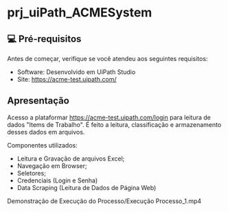 # prj_uiPath_ACMESystem


<!---Esses são exemplos. Veja https://shields.io para outras pessoas ou para personalizar este conjunto de escudos. Você pode querer incluir dependências, status do projeto e informações de licença aqui

![GitHub repo size](https://img.shields.io/github/repo-size/fellipeafonseca/README-template?style=for-the-badge)
![GitHub language count](https://img.shields.io/github/languages/count/fellipeafonseca/README-template?style=for-the-badge)
![GitHub forks](https://img.shields.io/github/forks/fellipeafonseca/README-template?style=for-the-badge)
![Bitbucket open issues](https://img.shields.io/bitbucket/issues/fellipeafonseca/README-template?style=for-the-badge)
![Bitbucket open pull requests](https://img.shields.io/bitbucket/pr-raw/fellipeafonseca/README-template?style=for-the-badge)--->



## 💻 Pré-requisitos

Antes de começar, verifique se você atendeu aos seguintes requisitos:
<!---Estes são apenas requisitos de exemplo. Adicionar, duplicar ou remover conforme necessário--->

* Software: Desenvolvido em UiPath Studio
* Site: https://acme-test.uipath.com/

## Apresentação

Acesso a plataformar https://acme-test.uipath.com/login para leitura de dados "Items de Trabalho". É feito a leitura, classificação e armazenamento desses dados em arquivos.

Componentes utilizados:
- Leitura e Gravação de arquivos Excel;
- Navegação em Browser;
- Seletores;
- Credenciais (Login e Senha)
- Data Scraping (Leitura de Dados de Página Web)



Demonstração de Execução do Processo/Execução Processo_1.mp4

<!---
## Seja um dos contribuidores<br>--->






